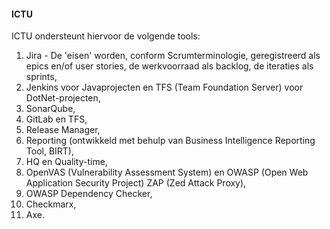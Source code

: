 #### ICTU

ICTU ondersteunt hiervoor de volgende tools:

1. Jira - De 'eisen' worden, conform Scrumterminologie, geregistreerd als epics en/of user stories, de werkvoorraad als backlog, de iteraties als sprints,
2. Jenkins voor Javaprojecten en TFS (Team Foundation Server) voor DotNet-projecten,
3. SonarQube,
4. GitLab en TFS,
5. Release Manager,
6. Reporting (ontwikkeld met behulp van Business Intelligence Reporting Tool, BIRT),
7. HQ en Quality-time,
8. OpenVAS (Vulnerability Assessment System) en OWASP (Open Web Application Security Project) ZAP (Zed Attack Proxy),
9. OWASP Dependency Checker,
10. Checkmarx,
11. Axe.
